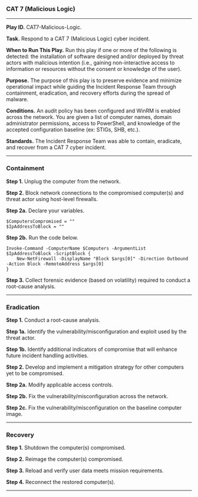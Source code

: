 ### CAT 7 (Malicious Logic)

---

**Play ID.** CAT7-Malicious-Logic.

**Task.** Respond to a CAT 7 (Malicious Logic) cyber incident.

**When to Run This Play.** Run this play if one or more of the following is detected: the installation of software designed and/or deployed by threat actors with malicious intention (i.e., gaining non-interactive access to information or resources without the consent or knowledge of the user).

**Purpose.** The purpose of this play is to preserve evidence and minimize operational impact while guiding the Incident Response Team through containment, eradication, and recovery efforts during the spread of malware. 

**Conditions.** An audit policy has been configured and WinRM is enabled across the network. You are given a list of computer names, domain administrator permissions, access to PowerShell, and knowledge of the accepted configuration baseline (ex: STIGs, SHB, etc.). 

**Standards.** The Incident Response Team was able to contain, eradicate, and recover from a CAT 7 cyber incident.

---

### Containment

**Step 1.** Unplug the computer from the network.

**Step 2.** Block network connections to the compromised computer(s) and threat actor using host-level firewalls. 

**Step 2a.** Declare your variables. 
```pwsh
$ComputersCompromised = ""
$IpAddressToBlock = ""
```

**Step 2b.** Run the code below. 
```pwsh
Invoke-Command -ComputerName $Computers -ArgumentList $IpAddressToBlock -ScriptBlock {
	New-NetFirewall -DisplayName "Block $args[0]" -Direction Outbound -Action Block -RemoteAddress $args[0]
}
```

**Step 3.** Collect forensic evidence (based on volatility) required to conduct a root-cause analysis. 

--- 

### Eradication

**Step 1.** Conduct a root-cause analysis.

**Step 1a.** Identify the vulnerability/misconfiguration and exploit used by the threat actor. 

**Step 1b.** Identify additional indicators of compromise that will enhance future incident handling activities. 

**Step 2.** Develop and implement a mitigation strategy for other computers yet to be compromised. 

**Step 2a.** Modify applicable access controls.

**Step 2b.** Fix the vulnerability/misconfiguration across the network.

**Step 2c.** Fix the vulnerability/misconfiguration on the baseline computer image. 

---

### Recovery

**Step 1.** Shutdown the computer(s) compromised.

**Step 2.** Reimage the computer(s) compromised.

**Step 3.** Reload and verify user data meets mission requirements.

**Step 4.** Reconnect the restored computer(s).

---
